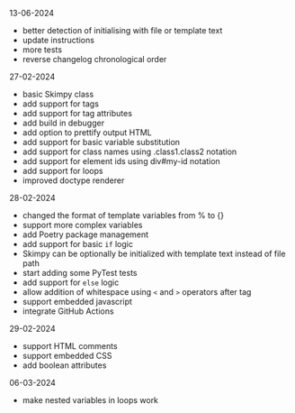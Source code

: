 13-06-2024

* better detection of initialising with file or template text
* update instructions
* more tests
* reverse changelog chronological order

27-02-2024

* basic Skimpy class
* add support for tags
* add support for tag attributes
* add build in debugger
* add option to prettify output HTML
* add support for basic variable substitution
* add support for class names using .class1.class2 notation
* add support for element ids using div#my-id notation
* add support for loops
* improved doctype renderer

28-02-2024

* changed the format of template variables from % to {}
* support more complex variables
* add Poetry package management
* add support for basic `if` logic
* Skimpy can be optionally be initialized with template text instead of file path
* start adding some PyTest tests
* add support for `else` logic
* allow addition of whitespace using `<` and `>` operators after tag
* support embedded javascript
* integrate GitHub Actions

29-02-2024

* support HTML comments
* support embedded CSS
* add boolean attributes

06-03-2024

* make nested variables in loops work
